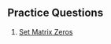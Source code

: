 ## Practice Questions

1. [Set Matrix Zeros](https://leetcode.com/problems/set-matrix-zeroes/description/)